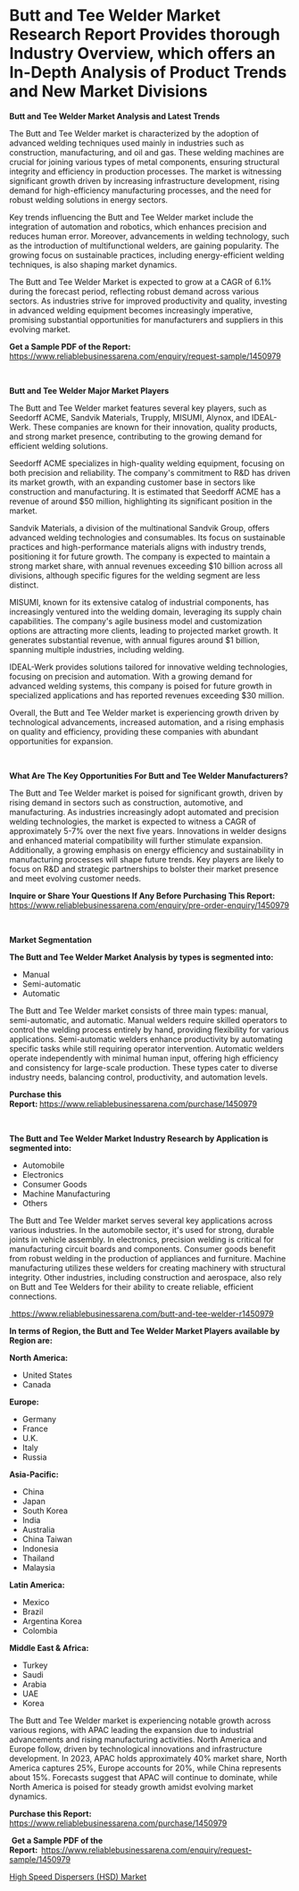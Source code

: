 <p><h1>Butt and Tee Welder Market Research Report Provides thorough Industry Overview, which offers an In-Depth Analysis of Product Trends and New Market Divisions</h1></p><p><strong>Butt and Tee Welder Market Analysis and Latest Trends</strong></p>
<p><p>The Butt and Tee Welder market is characterized by the adoption of advanced welding techniques used mainly in industries such as construction, manufacturing, and oil and gas. These welding machines are crucial for joining various types of metal components, ensuring structural integrity and efficiency in production processes. The market is witnessing significant growth driven by increasing infrastructure development, rising demand for high-efficiency manufacturing processes, and the need for robust welding solutions in energy sectors.</p><p>Key trends influencing the Butt and Tee Welder market include the integration of automation and robotics, which enhances precision and reduces human error. Moreover, advancements in welding technology, such as the introduction of multifunctional welders, are gaining popularity. The growing focus on sustainable practices, including energy-efficient welding techniques, is also shaping market dynamics. </p><p>The Butt and Tee Welder Market is expected to grow at a CAGR of 6.1% during the forecast period, reflecting robust demand across various sectors. As industries strive for improved productivity and quality, investing in advanced welding equipment becomes increasingly imperative, promising substantial opportunities for manufacturers and suppliers in this evolving market.</p></p>
<p><strong>Get a Sample PDF of the Report:&nbsp;</strong> <a href="https://www.reliablebusinessarena.com/enquiry/request-sample/1450979?utm_campaign=3504&utm_medium=2&utm_source=Github&utm_content=ia&utm_term=11042025&utm_id=butt-and-tee-welder">https://www.reliablebusinessarena.com/enquiry/request-sample/1450979</a></p>
<p>&nbsp;</p>
<p><strong>Butt and Tee Welder Major Market Players</strong></p>
<p><p>The Butt and Tee Welder market features several key players, such as Seedorff ACME, Sandvik Materials, Trupply, MISUMI, Alynox, and IDEAL-Werk. These companies are known for their innovation, quality products, and strong market presence, contributing to the growing demand for efficient welding solutions.</p><p>Seedorff ACME specializes in high-quality welding equipment, focusing on both precision and reliability. The company's commitment to R&D has driven its market growth, with an expanding customer base in sectors like construction and manufacturing. It is estimated that Seedorff ACME has a revenue of around $50 million, highlighting its significant position in the market.</p><p>Sandvik Materials, a division of the multinational Sandvik Group, offers advanced welding technologies and consumables. Its focus on sustainable practices and high-performance materials aligns with industry trends, positioning it for future growth. The company is expected to maintain a strong market share, with annual revenues exceeding $10 billion across all divisions, although specific figures for the welding segment are less distinct.</p><p>MISUMI, known for its extensive catalog of industrial components, has increasingly ventured into the welding domain, leveraging its supply chain capabilities. The company's agile business model and customization options are attracting more clients, leading to projected market growth. It generates substantial revenue, with annual figures around $1 billion, spanning multiple industries, including welding.</p><p>IDEAL-Werk provides solutions tailored for innovative welding technologies, focusing on precision and automation. With a growing demand for advanced welding systems, this company is poised for future growth in specialized applications and has reported revenues exceeding $30 million.</p><p>Overall, the Butt and Tee Welder market is experiencing growth driven by technological advancements, increased automation, and a rising emphasis on quality and efficiency, providing these companies with abundant opportunities for expansion.</p></p>
<p>&nbsp;</p>
<p><strong>What Are The Key Opportunities For Butt and Tee Welder Manufacturers?</strong></p>
<p><p>The Butt and Tee Welder market is poised for significant growth, driven by rising demand in sectors such as construction, automotive, and manufacturing. As industries increasingly adopt automated and precision welding technologies, the market is expected to witness a CAGR of approximately 5-7% over the next five years. Innovations in welder designs and enhanced material compatibility will further stimulate expansion. Additionally, a growing emphasis on energy efficiency and sustainability in manufacturing processes will shape future trends. Key players are likely to focus on R&D and strategic partnerships to bolster their market presence and meet evolving customer needs.</p></p>
<p><strong>Inquire or Share Your Questions If Any Before Purchasing This Report:</strong> <a href="https://www.reliablebusinessarena.com/enquiry/pre-order-enquiry/1450979?utm_campaign=3504&utm_medium=2&utm_source=Github&utm_content=ia&utm_term=11042025&utm_id=butt-and-tee-welder">https://www.reliablebusinessarena.com/enquiry/pre-order-enquiry/1450979</a></p>
<p>&nbsp;</p>
<p><strong>Market Segmentation</strong></p>
<p><strong>The Butt and Tee Welder Market Analysis by types is segmented into:</strong></p>
<p><ul><li>Manual</li><li>Semi-automatic</li><li>Automatic</li></ul></p>
<p><p>The Butt and Tee Welder market consists of three main types: manual, semi-automatic, and automatic. Manual welders require skilled operators to control the welding process entirely by hand, providing flexibility for various applications. Semi-automatic welders enhance productivity by automating specific tasks while still requiring operator intervention. Automatic welders operate independently with minimal human input, offering high efficiency and consistency for large-scale production. These types cater to diverse industry needs, balancing control, productivity, and automation levels.</p></p>
<p><strong>Purchase this Report:&nbsp;</strong><a href="https://www.reliablebusinessarena.com/purchase/1450979?utm_campaign=3504&utm_medium=2&utm_source=Github&utm_content=ia&utm_term=11042025&utm_id=butt-and-tee-welder">https://www.reliablebusinessarena.com/purchase/1450979</a></p>
<p>&nbsp;</p>
<p><strong>The Butt and Tee Welder Market Industry Research by Application is segmented into:</strong></p>
<p><ul><li>Automobile</li><li>Electronics</li><li>Consumer Goods</li><li>Machine Manufacturing</li><li>Others</li></ul></p>
<p><p>The Butt and Tee Welder market serves several key applications across various industries. In the automobile sector, it's used for strong, durable joints in vehicle assembly. In electronics, precision welding is critical for manufacturing circuit boards and components. Consumer goods benefit from robust welding in the production of appliances and furniture. Machine manufacturing utilizes these welders for creating machinery with structural integrity. Other industries, including construction and aerospace, also rely on Butt and Tee Welders for their ability to create reliable, efficient connections.</p></p>
<p><a href="https://www.reliablebusinessarena.com/butt-and-tee-welder-r1450979?utm_campaign=3504&utm_medium=2&utm_source=Github&utm_content=ia&utm_term=11042025&utm_id=butt-and-tee-welder">&nbsp;https://www.reliablebusinessarena.com/butt-and-tee-welder-r1450979</a></p>
<p><strong>In terms of Region, the Butt and Tee Welder Market Players available by Region are:</strong></p>
<p>
    <p> <strong> North America: </strong>
        <ul>
            <li>United States</li>
            <li>Canada</li>
        </ul>
        </p> 
    <p> <strong> Europe: </strong>
        <ul>
            <li>Germany</li>
            <li>France</li>
            <li>U.K.</li>
            <li>Italy</li>
            <li>Russia</li>
        </ul>
        </p> 
    <p> <strong> Asia-Pacific: </strong>
        <ul>
            <li>China</li>
            <li>Japan</li>
            <li>South Korea</li>
            <li>India</li>
            <li>Australia</li>
            <li>China Taiwan</li>
            <li>Indonesia</li>
            <li>Thailand</li>
            <li>Malaysia</li>
        </ul>
        </p> 
    <p> <strong> Latin America: </strong>
        <ul>
            <li>Mexico</li>
            <li>Brazil</li>
            <li>Argentina Korea</li>
            <li>Colombia</li>
        </ul>
        </p> 
    <p> <strong> Middle East & Africa: </strong>
        <ul>
            <li>Turkey</li>
            <li>Saudi</li>
            <li>Arabia</li>
            <li>UAE</li>
            <li>Korea</li>
        </ul>
    </p>
    </p>
<p><p>The Butt and Tee Welder market is experiencing notable growth across various regions, with APAC leading the expansion due to industrial advancements and rising manufacturing activities. North America and Europe follow, driven by technological innovations and infrastructure development. In 2023, APAC holds approximately 40% market share, North America captures 25%, Europe accounts for 20%, while China represents about 15%. Forecasts suggest that APAC will continue to dominate, while North America is poised for steady growth amidst evolving market dynamics.</p></p>
<p><strong>Purchase this Report: </strong><a href="https://www.reliablebusinessarena.com/purchase/1450979?utm_campaign=3504&utm_medium=2&utm_source=Github&utm_content=ia&utm_term=11042025&utm_id=butt-and-tee-welder">https://www.reliablebusinessarena.com/purchase/1450979</a></p>
<p>&nbsp;<strong>Get a Sample PDF of the Report:&nbsp;&nbsp;</strong><a href="https://www.reliablebusinessarena.com/enquiry/request-sample/1450979?utm_campaign=3504&utm_medium=2&utm_source=Github&utm_content=ia&utm_term=11042025&utm_id=butt-and-tee-welder">https://www.reliablebusinessarena.com/enquiry/request-sample/1450979</a></p>
<p><strong></strong></p>
<p><p><a href="https://github.com/bozzoquishmd/Market-Research-Report-List-1/blob/main/high-speed-dispersers-hsd-market.md?utm_campaign=3504&utm_medium=2&utm_source=Github&utm_content=ia&utm_term=11042025&utm_id=butt-and-tee-welder">High Speed Dispersers (HSD) Market</a></p></p>